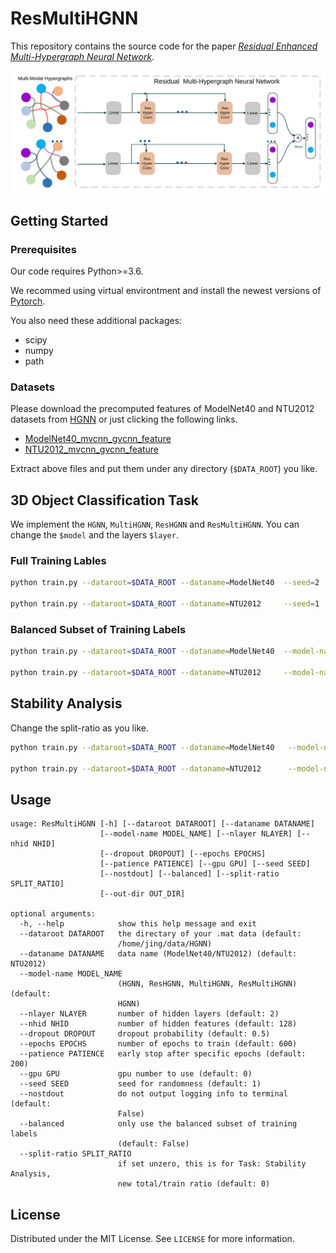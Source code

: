 # ResMultiHGNN

This repository contains the source code for the paper [_Residual Enhanced Multi-Hypergraph Neural Network_](https://arxiv.org/abs/2105.00490).


![](utils/MHGNNv2.svg)






## Getting Started

### Prerequisites

Our code requires Python>=3.6. 

We recommed using virtual environtment and  install the newest versions of  [Pytorch](https://pytorch.org/).


You also need these additional packages:

* scipy
* numpy
* path



### Datasets

Please download the precomputed features of ModelNet40 and NTU2012 datasets from [HGNN](https://github.com/iMoonLab/HGNN) or just clicking the following links.

- [ModelNet40_mvcnn_gvcnn_feature](https://drive.google.com/file/d/1euw3bygLzRQm_dYj1FoRduXvsRRUG2Gr/view?usp=sharing)
- [NTU2012_mvcnn_gvcnn_feature](https://drive.google.com/file/d/1Vx4K15bW3__JPRV0KUoDWtQX8sB-vbO5/view?usp=sharing)


Extract above files and put them under any directory (`$DATA_ROOT`) you like.

## 3D Object Classification Task

We implement the `HGNN`, `MultiHGNN`, `ResHGNN` and `ResMultiHGNN`. You can change the `$model` and the layers `$layer`.

### Full Training Lables

```sh
python train.py --dataroot=$DATA_ROOT --dataname=ModelNet40  --seed=2  --model-name=$model --nlayer=$layer; 

python train.py --dataroot=$DATA_ROOT --dataname=NTU2012     --seed=1  --model-name=$model --nlayer=$layer; 
```

### Balanced Subset of Training Labels

```sh
python train.py --dataroot=$DATA_ROOT --dataname=ModelNet40  --model-name=$model --nlayer=$layer --balanced; 

python train.py --dataroot=$DATA_ROOT --dataname=NTU2012     --model-name=$model --nlayer=$layer --balanced; 
```


## Stability Analysis

Change the split-ratio as you like.

```sh
python train.py --dataroot=$DATA_ROOT --dataname=ModelNet40   --model-name=$model --nlayer=$layer --split-ratio=4; 

python train.py --dataroot=$DATA_ROOT --dataname=NTU2012      --model-name=$model --nlayer=$layer --split-ratio=4; 
```

## Usage

```
usage: ResMultiHGNN [-h] [--dataroot DATAROOT] [--dataname DATANAME]
                    [--model-name MODEL_NAME] [--nlayer NLAYER] [--nhid NHID]
                    [--dropout DROPOUT] [--epochs EPOCHS]
                    [--patience PATIENCE] [--gpu GPU] [--seed SEED]
                    [--nostdout] [--balanced] [--split-ratio SPLIT_RATIO]
                    [--out-dir OUT_DIR]

optional arguments:
  -h, --help            show this help message and exit
  --dataroot DATAROOT   the directary of your .mat data (default:
                        /home/jing/data/HGNN)
  --dataname DATANAME   data name (ModelNet40/NTU2012) (default: NTU2012)
  --model-name MODEL_NAME
                        (HGNN, ResHGNN, MultiHGNN, ResMultiHGNN) (default:
                        HGNN)
  --nlayer NLAYER       number of hidden layers (default: 2)
  --nhid NHID           number of hidden features (default: 128)
  --dropout DROPOUT     dropout probability (default: 0.5)
  --epochs EPOCHS       number of epochs to train (default: 600)
  --patience PATIENCE   early stop after specific epochs (default: 200)
  --gpu GPU             gpu number to use (default: 0)
  --seed SEED           seed for randomness (default: 1)
  --nostdout            do not output logging info to terminal (default:
                        False)
  --balanced            only use the balanced subset of training labels
                        (default: False)
  --split-ratio SPLIT_RATIO
                        if set unzero, this is for Task: Stability Analysis,
                        new total/train ratio (default: 0)
```

## License

Distributed under the MIT License. See `LICENSE` for more information.


